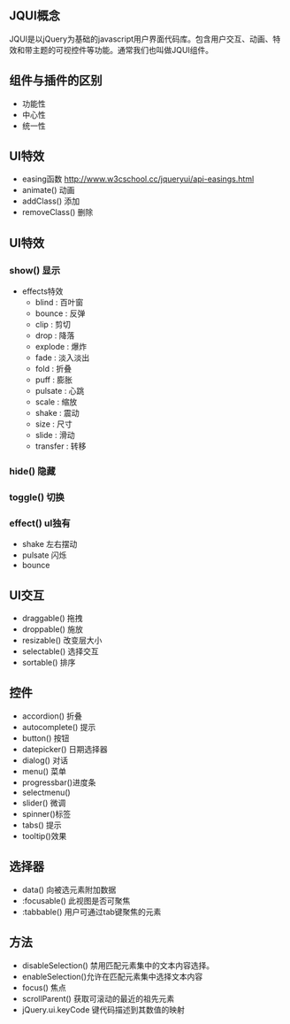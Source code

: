 ## JQUI概念
JQUI是以jQuery为基础的javascript用户界面代码库。包含用户交互、动画、特效和带主题的可视控件等功能。通常我们也叫做JQUI组件。

## 组件与插件的区别
* 功能性
* 中心性
* 统一性 

## UI特效
* easing函数  http://www.w3cschool.cc/jqueryui/api-easings.html
* animate() 动画
* addClass() 添加
* removeClass() 删除

## UI特效
### show() 显示
* effects特效
  * blind  :  百叶窗    
  * bounce  :  反弹
  * clip  :  剪切   
  * drop  :  降落
  * explode  :  爆炸    
  * fade  :  淡入淡出
  * fold   :  折叠     
  *  puff   :  膨胀
  * pulsate   :  心跳     
  *  scale   :  缩放
  * shake   :  震动     
  *  size   :  尺寸
  * slide   :  滑动     
  *  transfer   :  转移
### hide() 隐藏
### toggle() 切换
### effect() ul独有
* shake 左右摆动
* pulsate 闪烁
* bounce 

## UI交互
* draggable() 拖拽
* droppable() 施放
* resizable() 改变层大小
* selectable() 选择交互
* sortable() 排序

## 控件
* accordion()   折叠          
* autocomplete() 提示
* button()        按钮         
* datepicker() 日期选择器
* dialog()  对话              
* menu() 菜单
* progressbar()进度条          
* selectmenu()
* slider() 微调                
* spinner()标签
* tabs() 提示                  
* tooltip()效果

## 选择器
* data() 向被选元素附加数据
* :focusable() 此视图是否可聚焦
* :tabbable() 用户可通过tab键聚焦的元素

## 方法
* disableSelection() 禁用匹配元素集中的文本内容选择。
* enableSelection()允许在匹配元素集中选择文本内容
* focus() 焦点
* scrollParent() 	获取可滚动的最近的祖先元素
* jQuery.ui.keyCode 键代码描述到其数值的映射


